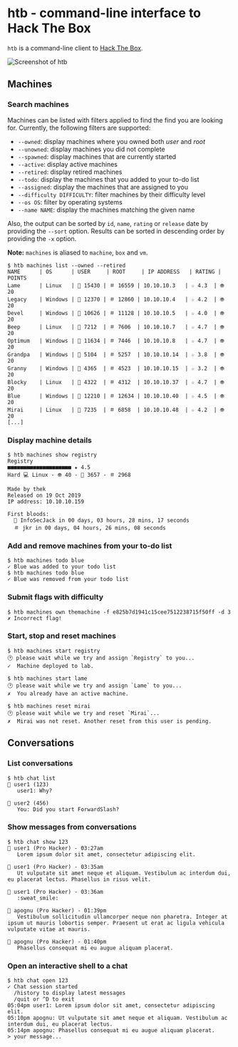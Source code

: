 # htb - command-line interface to Hack The Box

`htb` is a command-line client to [Hack The Box](https://www.hackthebox.eu).

![Screenshot of htb](https://repository-images.githubusercontent.com/253286330/92358b00-782f-11ea-96cf-e55b6374a079)

## Machines

### Search machines

Machines can be listed with filters applied to find the find you are looking for. Currently, the following filters are supported:

 * `--owned`: display machines where you owned both _user_ and _root_
 * `--unowned`: display machines you did not complete
 * `--spawned`: display machines that are currently started
 * `--active`: display active machines
 * `--retired`: display retired machines
 * `--todo`: display the machines that you added to your to-do list
 * `--assigned`: display the machines that are assigned to you
 * `--difficulty DIFFICULTY`: filter machines by their difficulty level
 * `--os OS`: filter by operating systems
 * `--name NAME`: display the machines matching the given name

Also, the output can be sorted by `id`, `name`, `rating` or `release` date by providing the `--sort` option. Results can be sorted in descending order by providing the `-x` option.

**Note:** `machines` is aliased to `machine`, `box` and `vm`.

```shell
$ htb machines list --owned --retired
NAME      | OS      | USER     | ROOT     | IP ADDRESS   | RATING | POINTS
Lame      | Linux   | 👥 15430 | ＃ 16559 | 10.10.10.3   | ☆ 4.3  | 🞋 20
Legacy    | Windows | 👥 12370 | ＃ 12860 | 10.10.10.4   | ☆ 4.2  | 🞋 20
Devel     | Windows | 👥 10626 | ＃ 11128 | 10.10.10.5   | ☆ 4.0  | 🞋 20
Beep      | Linux   | 👥 7212  | ＃ 7606  | 10.10.10.7   | ☆ 4.7  | 🞋 20
Optimum   | Windows | 👥 11634 | ＃ 7446  | 10.10.10.8   | ☆ 4.7  | 🞋 20
Grandpa   | Windows | 👥 5104  | ＃ 5257  | 10.10.10.14  | ☆ 3.8  | 🞋 20
Granny    | Windows | 👥 4365  | ＃ 4523  | 10.10.10.15  | ☆ 3.2  | 🞋 20
Blocky    | Linux   | 👥 4322  | ＃ 4312  | 10.10.10.37  | ☆ 4.7  | 🞋 20
Blue      | Windows | 👥 12210 | ＃ 12634 | 10.10.10.40  | ☆ 4.5  | 🞋 20
Mirai     | Linux   | 👥 7235  | ＃ 6858  | 10.10.10.48  | ☆ 4.2  | 🞋 20
[...]
```

### Display machine details

```
$ htb machines show registry
Registry
■■■■■■■■■■■■■■■■■■■■ ★ 4.5
Hard 💻 Linux - 🞋 40 - 👥 3657 - ＃ 2968

Made by thek
Released on 19 Oct 2019
IP address: 10.10.10.159

First bloods:
  👥 InfoSecJack in 00 days, 03 hours, 28 mins, 17 seconds
  ＃ jkr in 00 days, 04 hours, 26 mins, 08 seconds
```

### Add and remove machines from your to-do list

```shell
$ htb machines todo blue
✓ Blue was added to your todo list
$ htb machines todo blue
✓ Blue was removed from your todo list
```

### Submit flags with difficulty

```shell
$ htb machines own themachine -f e825b7d1941c15cee7512238715f50ff -d 3
✗ Incorrect flag!
```

### Start, stop and reset machines

```shell
$ htb machines start registry
🕑 please wait while we try and assign `Registry` to you...
✓  Machine deployed to lab.

$ htb machines start lame
🕑 please wait while we try and assign `Lame` to you...
✗  You already have an active machine.

$ htb machines reset mirai
🕑 please wait while we try and reset `Mirai`...
✗  Mirai was not reset. Another reset from this user is pending.
```

## Conversations

### List conversations

```shell
$ htb chat list
💬 user1 (123)
   user1: Why?

💬 user2 (456)
   You: Did you start ForwardSlash?
```

### Show messages from conversations

```shell
$ htb chat show 123
👥 user1 (Pro Hacker) - 03:27am
   Lorem ipsum dolor sit amet, consectetur adipiscing elit.

👥 user1 (Pro Hacker) - 03:35am
   Ut vulputate sit amet neque et aliquam. Vestibulum ac interdum dui, eu placerat lectus. Phasellus in risus velit.

👥 user1 (Pro Hacker) - 03:36am
   :sweat_smile:

👥 apognu (Pro Hacker) - 01:39pm
   Vestibulum sollicitudin ullamcorper neque non pharetra. Integer at ipsum ut mauris lobortis semper. Praesent ut erat ac ligula vehicula vulputate vitae at mauris.

👥 apognu (Pro Hacker) - 01:40pm
   Phasellus consequat mi eu augue aliquam placerat.
```

### Open an interactive shell to a chat

```shell
$ htb chat open 123
✓ Chat session started
  /history to display latest messages
  /quit or ^D to exit
05:04pm user1: Lorem ipsum dolor sit amet, consectetur adipiscing elit.
05:10pm apognu: Ut vulputate sit amet neque et aliquam. Vestibulum ac interdum dui, eu placerat lectus.
05:14pm apognu: Phasellus consequat mi eu augue aliquam placerat.
> your message...
```